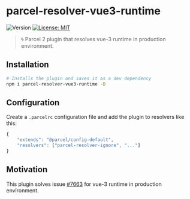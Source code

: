 # parcel-resolver-vue3-runtime

![Version](https://img.shields.io/npm/v/parcel-resolver-vue3-runtime)
[![License: MIT](https://img.shields.io/badge/License-MIT-yellow.svg)](#)

> 🌀 Parcel 2 plugin that resolves vue-3 runtime in production environment.

## Installation

```sh
# Installs the plugin and saves it as a dev dependency
npm i parcel-resolver-vue3-runtime -D
```

## Configuration

Create a `.parcelrc` configuration file and add the plugin to resolvers like this:

```js
{
    "extends": "@parcel/config-default",
    "resolvers": ["parcel-resolver-ignore", "..."]
}
```

## Motivation

This plugin solves issue [#7663](https://github.com/parcel-bundler/parcel/issues/7663) for vue-3 runtime in production environment.